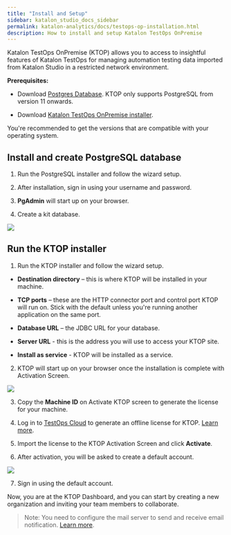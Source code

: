 ```yaml
---
title: "Install and Setup"
sidebar: katalon_studio_docs_sidebar
permalink: katalon-analytics/docs/testops-op-installation.html 
description: How to install and setup Katalon TestOps OnPremise
---
```

Katalon TestOps OnPremise (KTOP) allows you to access to insightful features of Katalon TestOps for managing automation testing data imported from Katalon Studio in a restricted network environment.

**Prerequisites:**

* Download [Postgres Database](https://www.postgresql.org/download/). KTOP only supports PostgreSQL from version 11 onwards. 

* Download [Katalon TestOps OnPremise installer]().

You're recommended to get the versions that are compatible with your operating system.

## Install and create PostgreSQL database

1. Run the PostgreSQL installer and follow the wizard setup.

2. After installation, sign in using your username and password.

3. **PgAdmin** will start up on your browser.

4. Create a kit database.

 ![](https://github.com/katalon-studio/docs-images/raw/master/katalon-analytics/docs/kt-op-installation/postgresql-dashboard.png)

## Run the KTOP installer

1. Run the KTOP installer and follow the wizard setup.

* **Destination directory** – this is where KTOP will be installed in your machine.

* **TCP ports** – these are the HTTP connector port and control port KTOP will run on. Stick with the default unless you're running another application on the same port. 

* **Database URL** – the JDBC URL for your database.

* **Server URL** - this is the address you will use to access your KTOP site.

* **Install as service** - KTOP will be installed as a service.

2. KTOP will start up on your browser once the installation is complete with Activation Screen.

![](https://github.com/katalon-studio/docs-images/raw/master/katalon-analytics/docs/kt-op-installation/kt-op-activation-by-file.png)

3. Copy the **Machine ID** on Activate KTOP screen to generate the license for your machine.

4. Log in to [TestOps Cloud](https://analytics.katalon.com/) to generate an offline license for KTOP. [Learn more](https://docs.katalon.com/katalon-studio/docs/license-management.html#create-and-assign-an-offline-rekse-license).

5. Import the license to the KTOP Activation Screen and click **Activate**.

6. After activation, you will be asked to create a default account.

![](https://github.com/katalon-studio/docs-images/raw/master/katalon-analytics/docs/kt-op-installation/kt-op-create-root-account.png)

7. Sign in using the default account.

Now, you are at the KTOP Dashboard, and you can start by creating a new organization and inviting your team members to collaborate.

> Note: You need to configure the mail server to send and receive email notification. [Learn more](https://docs.katalon.com/katalon-analytics/docs/kt-op-mail-server.html).
